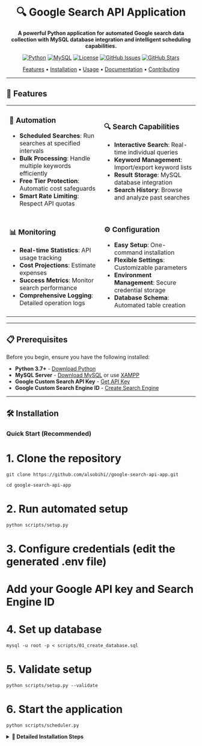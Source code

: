 <div align="center">

# 🔍 Google Search API Application

**A powerful Python application for automated Google search data collection with MySQL database integration and intelligent scheduling capabilities.**

[![Python](https://img.shields.io/badge/Python-3.7+-blue.svg)](https://www.python.org/downloads/)
[![MySQL](https://img.shields.io/badge/MySQL-8.0+-orange.svg)](https://www.mysql.com/)
[![License](https://img.shields.io/badge/License-MIT-green.svg)](LICENSE)
[![GitHub Issues](https://img.shields.io/github/issues/alsobihi/google-search-api-app.svg)](https://github.com/alsobihi/google-search-api-app/issues)
[![GitHub Stars](https://img.shields.io/github/stars/alsobihi/google-search-api-app.svg)](https://github.com/alsobihi/google-search-api-app/stargazers)

[Features](#-features) • [Installation](#️-installation) • [Usage](#-usage) • [Documentation](#-documentation) • [Contributing](#-contributing)

</div>

---

## 🚀 Features

<table>
<tr>
<td width="50%">

### 🤖 **Automation**
- **Scheduled Searches**: Run searches at specified intervals
- **Bulk Processing**: Handle multiple keywords efficiently
- **Free Tier Protection**: Automatic cost safeguards
- **Smart Rate Limiting**: Respect API quotas

</td>
<td width="50%">

### 🔍 **Search Capabilities**
- **Interactive Search**: Real-time individual queries
- **Keyword Management**: Import/export keyword lists
- **Result Storage**: MySQL database integration
- **Search History**: Browse and analyze past searches

</td>
</tr>
<tr>
<td width="50%">

### 📊 **Monitoring**
- **Real-time Statistics**: API usage tracking
- **Cost Projections**: Estimate expenses
- **Success Metrics**: Monitor search performance
- **Comprehensive Logging**: Detailed operation logs

</td>
<td width="50%">

### ⚙️ **Configuration**
- **Easy Setup**: One-command installation
- **Flexible Settings**: Customizable parameters
- **Environment Management**: Secure credential storage
- **Database Schema**: Automated table creation

</td>
</tr>
</table>

---

## 📋 Prerequisites

Before you begin, ensure you have the following installed:

- **Python 3.7+** - [Download Python](https://www.python.org/downloads/)
- **MySQL Server** - [Download MySQL](https://www.mysql.com/downloads/) or use [XAMPP](https://www.apachefriends.org/)
- **Google Custom Search API Key** - [Get API Key](https://console.cloud.google.com/)
- **Google Custom Search Engine ID** - [Create Search Engine](https://cse.google.com/)

---

## 🛠️ Installation

### Quick Start (Recommended)


# 1. Clone the repository
```
git clone https://github.com/alsobihi//google-search-api-app.git
```

```
cd google-search-api-app
```
# 2. Run automated setup
```
python scripts/setup.py
```

# 3. Configure credentials (edit the generated .env file)
# Add your Google API key and Search Engine ID

# 4. Set up database

```
mysql -u root -p < scripts/01_create_database.sql
```

# 5. Validate setup
```
python scripts/setup.py --validate
```

# 6. Start the application
```
python scripts/scheduler.py
```



<details>
<summary><b>📖 Detailed Installation Steps</b></summary>

### Step 1: Clone Repository
```
git clone https://github.com/alsobih/google-search-api-app.git
```

```
cd google-search-api-app
```

### Step 2: Install Dependencies

# Option A: Automatic installation

```
python scripts/setup.py --install
```

# Option B: Manual installation

```
pip install mysql-connector-python requests python-dotenv schedule
```



### Step 3: Configure Environment

# Create configuration file

```
python scripts/setup.py --create-env
```

# Edit .env file with your credentials
nano .env  # or use your preferred editor


### Step 4: Database Setup

# Start MySQL server
# For XAMPP: Start Apache and MySQL from control panel
# For standalone MySQL: service mysql start

# Create database and tables

```
mysql -u root -p < scripts/01_create_database.sql
```

```

### Step 5: Validation

# Check setup status
```
python scripts/setup.py --check
```

# Validate configuration

```
python scripts/setup.py --validate
```

# Run tests

```
python scripts/setup.py --test
```



</details>

---

## 🔑 Getting API Credentials

### Google Custom Search API Setup

<details>
<summary><b>🔧 Step-by-Step API Configuration</b></summary>

#### 1. Google Cloud Console Setup
1. Go to [Google Cloud Console](https://console.cloud.google.com/)
2. Create a new project or select an existing one
3. Navigate to **APIs & Services** → **Library**
4. Search for "Custom Search API" and enable it
5. Go to **APIs & Services** → **Credentials**
6. Click **Create Credentials** → **API Key**
7. Copy the generated API key

#### 2. Custom Search Engine Setup
1. Visit [Google Custom Search](https://cse.google.com/)
2. Click **Add** to create a new search engine
3. In "Sites to search", enter `*` (for web-wide search)
4. Click **Create**
5. Copy the **Search Engine ID** from the control panel

#### 3. Configure Application
Add your credentials to the `.env` file:
`env`

```
GOOGLE_API_KEY=your_actual_api_key_here
GOOGLE_SEARCH_ENGINE_ID=your_search_engine_id_here
```



</details>



## 🚀 Usage

### Quick Start Commands


# Start the main application

```
python scripts/scheduler.py
```

# Check setup status

```
python scripts/setup.py --check
```

# View help

```
python scripts/setup.py --help
```

```

### Application Interface

The application provides a comprehensive menu-driven interface:

```
📋 Main Menu:
1. Start hourly schedule        # Automated scheduling
2. Check scheduler status       # Monitor schedules  
3. Stop scheduler              # Stop automation
4. View current API usage      # Check quotas
5. Manage keywords             # Configure search terms
6. API settings               # Adjust limits
7. Interactive search         # Individual searches
8. View recent searches       # Browse history
9. Run one-time bulk search   # Immediate bulk search
0. Exit                       # Close application
```

### Example Workflows

<details>
<summary><b>🔄 Setting Up Automated Searches</b></summary>

1. **Start the application:**
   
```
   python scripts/scheduler.py
```

   ```

3. **Configure schedule:**
   - Select option `1` (Start hourly schedule)
   - Set frequency: `24` hours
   - Results per keyword: `50`
   - Duration: `7` days

4. **Review configuration:**
   ```
   📊 DETAILED SCHEDULE SUMMARY
   ============================================================
   📅 Schedule Configuration:
   Frequency: Every 24 hour(s)
   Results per keyword: 50
   Keywords to search: 9
   Duration: 7 days

   🔢 API Call Calculations:
   API calls per keyword: 5 (Google returns max 10 results per call)
   Total API calls per run: 45
   Runs per day: 1.0
   Total API calls per day: 45

   💰 Free Tier Status: ✅ Stays within free tier
   ```

5. **Confirm and start:**
   - Review the summary
   - Confirm to start the scheduler
   - Monitor progress in real-time

</details>

<details>
<summary><b>🔍 Interactive Search Example</b></summary>

1. **Access interactive search:**
   - Select option `7` from main menu

2. **Perform search:**
   ```
   🔍 Interactive Search
   Enter a search query: machine learning algorithms
   Number of results (default 10): 20

   🔍 Searching for: 'machine learning algorithms'
   Requesting 20 results...
   This will use approximately 2 API calls

   ✅ Got 10 results
   ✅ Got 10 results

   📊 Search Results for: 'machine learning algorithms'
   Total results found: 20

   1. Introduction to Machine Learning Algorithms
      🔗 https://example.com/ml-intro
      📝 A comprehensive guide to machine learning algorithms...
   ```

3. **View updated statistics:**
   ```
   📈 Updated API Usage:
   Used Today: 12/50
   Remaining: 38
   ```

</details>

---

## 🔧 Configuration

### Environment Variables

Create a `.env` file in the project root:

```env
# Google API Configuration

```
GOOGLE_API_KEY=your_google_api_key_here
GOOGLE_SEARCH_ENGINE_ID=your_search_engine_id_here

# MySQL Database Configuration
DB_HOST=localhost
DB_PORT=3306
DB_USER=root
DB_PASSWORD=your_mysql_password
DB_NAME=google_search_app

# API Rate Limiting
MAX_DAILY_REQUESTS=50
DEFAULT_RESULTS_PER_QUERY=10

# Logging Configuration
LOG_LEVEL=INFO
LOG_FILE=google_search_app.log
```

```

### Keyword Management

<details>
<summary><b>📝 Managing Search Keywords</b></summary>

#### Default Keywords
The application comes with data science-focused keywords:
- Data Analysis, Data Analytics, Data Analyst
- Data Mining, Data Modeling, Data Visualization
- Business Intelligence, Machine Learning, Deep Learning

#### Custom Keywords
1. **Via Application Menu:**
   - Select option `5` (Manage keywords)
   - Choose "Change default keywords"
   - Enter new keywords (one per line)

2. **Via File Import:**
   
   # Create keywords file
   echo -e "artificial intelligence\nmachine learning\ndeep learning" > keywords.txt
   
   # Import via application menu
   # Select option 5 → Load keywords from file
   ```

3. **Programmatic Management:**
   ```python
   # Save current keywords
   save_keywords_to_file(DEFAULT_KEYWORDS, "backup_keywords.txt")
   
   # Load keywords from file
   new_keywords = load_keywords_from_file("custom_keywords.txt")
   ```

</details>

---

## 💰 Cost Management

### Free Tier Limits

| Tier | Daily Limit | Cost | Features |
|------|-------------|------|----------|
| **Free** | 100 searches | $0.00 | Basic usage, automatic protection |
| **Paid** | Unlimited | $5.00/1000 searches | No daily limits, advanced features |

### Cost Examples

```
📊 Cost Projections:
• 200 searches/day: $0.50/day, $15.00/month
• 500 searches/day: $2.00/day, $60.00/month  
• 1000 searches/day: $4.50/day, $135.00/month
```

### Free Tier Protection

The application includes automatic safeguards:
- ✅ **Pre-search validation** - Check quotas before execution
- ✅ **Real-time monitoring** - Track usage during operations
- ✅ **Cost warnings** - Alert before exceeding free tier
- ✅ **Emergency stops** - Halt operations if limits approached

---

## 📊 Database Schema

### Tables Overview

```sql
-- API request tracking
CREATE TABLE api_requests (
    id INT AUTO_INCREMENT PRIMARY KEY,
    query_text VARCHAR(500) NOT NULL,
    num_results INT DEFAULT 10,
    status ENUM('success', 'error', 'rate_limited'),
    created_at DATETIME DEFAULT CURRENT_TIMESTAMP
);

-- Search results storage  
CREATE TABLE search_results (
    id INT AUTO_INCREMENT PRIMARY KEY,
    request_id INT,
    title TEXT,
    link VARCHAR(1000),
    snippet TEXT,
    position_in_results INT,
    created_at DATETIME DEFAULT CURRENT_TIMESTAMP
);

-- Daily usage tracking
CREATE TABLE daily_usage (
    id INT AUTO_INCREMENT PRIMARY KEY,
    usage_date DATE NOT NULL UNIQUE,
    request_count INT DEFAULT 0
);
```

### Data Analysis Examples

<details>
<summary><b>📈 SQL Query Examples</b></summary>

```sql
-- View recent searches
SELECT query_text, status, created_at 
FROM api_requests 
ORDER BY created_at DESC 
LIMIT 10;

-- Get search results for a specific query
SELECT sr.title, sr.link, sr.snippet
FROM search_results sr
JOIN api_requests ar ON sr.request_id = ar.id
WHERE ar.query_text = 'machine learning'
ORDER BY sr.position_in_results;

-- Daily usage statistics
SELECT usage_date, request_count
FROM daily_usage 
ORDER BY usage_date DESC 
LIMIT 30;

-- Success rate analysis
SELECT 
    status,
    COUNT(*) as count,
    ROUND(COUNT(*) * 100.0 / (SELECT COUNT(*) FROM api_requests), 2) as percentage
FROM api_requests 
GROUP BY status;

-- Top searched keywords
SELECT 
    query_text,
    COUNT(*) as search_count,
    MAX(created_at) as last_searched
FROM api_requests 
WHERE status = 'success'
GROUP BY query_text 
ORDER BY search_count DESC 
LIMIT 10;
```

</details>

---

## 🐛 Troubleshooting

### Quick Diagnosis


# Check setup status
python scripts/setup.py --check

# Validate configuration  
python scripts/setup.py --validate

# Run application tests
python scripts/setup.py --test
```

### Common Issues

<details>
<summary><b>❌ Missing Dependencies</b></summary>

**Error:**
```
ModuleNotFoundError: No module named 'schedule'
```

**Solution:**

python scripts/setup.py --install
```

</details>

<details>
<summary><b>❌ API Configuration Issues</b></summary>

**Error:**
```
Google API key and Search Engine ID must be provided
```

**Solutions:**
1. Check `.env` file exists and contains credentials
2. Verify API key is valid in Google Cloud Console
3. Ensure Custom Search Engine is properly configured
4. Run: `python scripts/setup.py --create-env`

</details>

<details>
<summary><b>❌ Database Connection Issues</b></summary>

**Error:**
```
Database connection failed
```

**Solutions:**
1. Ensure MySQL server is running
2. Check credentials in `.env` file
3. Verify database exists: `mysql -u root -p -e "SHOW DATABASES;"`
4. Recreate database: `mysql -u root -p < scripts/01_create_database.sql`

</details>

<details>
<summary><b>❌ Rate Limit Issues</b></summary>

**Error:**
```
Daily API request limit exceeded
```

**Solutions:**
1. Wait for daily reset (midnight UTC)
2. Increase `MAX_DAILY_REQUESTS` in `.env` file
3. Use API settings menu in application
4. Consider upgrading to paid tier

</details>

### Debug Commands


# View application logs

```
tail -f google_search_app.log
```

# View scheduler logs  

```
tail -f scheduler.log
```

# Check MySQL connection

```
mysql -u root -p google_search_app
```

# Test API connectivity

```
curl "https://www.googleapis.com/customsearch/v1?key=YOUR_API_KEY&cx=YOUR_ENGINE_ID&q=test"
```

```

---

## 📁 Project Structure

```
google-search-api-app/
├── 📁 scripts/
│   ├── 📄 01_create_database.sql      # Database schema
│   ├── 📄 config.py                   # Configuration management
│   ├── 📄 database.py                 # Database operations
│   ├── 📄 google_search_api.py        # API client
│   ├── 📄 scheduler.py                # Main application
│   └── 📄 setup.py                    # Setup and validation
├── 📄 .env                            # Environment variables
├── 📄 .gitignore                      # Git ignore rules
├── 📄 README.md                       # This documentation
├── 📄 LICENSE                         # MIT License
├── 📄 google_search_app.log           # Application logs
└── 📄 scheduler.log                   # Scheduler logs
```

---

## 🤝 Contributing

We welcome contributions! Here's how you can help:

### Getting Started

1. **Fork the repository**
   
   git fork https://github.com/alsobihi/google-search-api-app.git
   ```

2. **Create a feature branch**
   
   git checkout -b feature/amazing-feature
   ```

3. **Make your changes**
   - Follow the existing code style
   - Add tests for new functionality
   - Update documentation as needed

4. **Test your changes**
   
   python scripts/setup.py --test
   ```

5. **Commit and push**
   
   git commit -m 'Add amazing feature'
   git push origin feature/amazing-feature
   ```

6. **Open a Pull Request**

### Development Guidelines

<details>
<summary><b>📋 Code Standards</b></summary>

- **Python Style**: Follow PEP 8 guidelines
- **Documentation**: Add docstrings for all functions
- **Testing**: Include unit tests for new features
- **Logging**: Use appropriate log levels
- **Error Handling**: Implement comprehensive error handling

</details>

### Areas for Contribution

- 🐛 **Bug Fixes** - Help identify and fix issues
- ✨ **New Features** - Add functionality and improvements
- 📚 **Documentation** - Improve guides and examples
- 🧪 **Testing** - Expand test coverage
- 🎨 **UI/UX** - Enhance user interface and experience

---

## 📄 License

This project is licensed under the MIT License - see the [LICENSE](LICENSE) file for details.

```
MIT License

Copyright (c) 2024 Google Search API Application

Permission is hereby granted, free of charge, to any person obtaining a copy
of this software and associated documentation files (the "Software"), to deal
in the Software without restriction, including without limitation the rights
to use, copy, modify, merge, publish, distribute, sublicense, and/or sell
copies of the Software, and to permit persons to whom the Software is
furnished to do so, subject to the following conditions:

The above copyright notice and this permission notice shall be included in all
copies or substantial portions of the Software.
```

---

## 🆘 Support

### Getting Help

- 📖 **Documentation**: Check this README and inline code comments
- 🐛 **Issues**: [Open an issue](https://github.com/alsobihi/google-search-api-app/issues) for bugs or feature requests
- 💬 **Discussions**: [Join discussions](https://github.com/alsobihi/google-search-api-app/discussions) for questions and ideas
- 📧 **Email**: Contact the maintainers directly

### Diagnostic Tools


# Quick health check
python scripts/setup.py --check

# Comprehensive validation
python scripts/setup.py --validate

# Run all tests
python scripts/setup.py --test
```

---

## 🔗 Useful Links

| Resource | Description | Link |
|----------|-------------|------|
| **Google Custom Search API** | Official API documentation | [📖 Docs](https://developers.google.com/custom-search/v1/overview) |
| **Google Cloud Console** | Manage API keys and projects | [🔧 Console](https://console.cloud.google.com/) |
| **Custom Search Engine** | Create and manage search engines | [⚙️ Setup](https://cse.google.com/) |
| **MySQL Documentation** | Database setup and management | [📚 MySQL Docs](https://dev.mysql.com/doc/) |
| **Python.org** | Python installation and guides | [🐍 Python](https://www.python.org/) |

---

<div align="center">

### ⭐ Star this repository if you find it helpful!

**Made with ❤️ by the community**

[⬆️ Back to Top](#-google-search-api-application)

</div>
